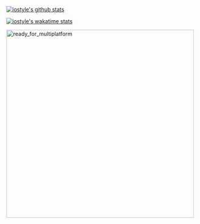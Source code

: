 [![iostyle's github stats](https://github-readme-stats.vercel.app/api?username=iostyle&show_icons=true&count_private=true&theme=jolly&rank_icon=github)](https://github.com/anuraghazra/github-readme-stats)

[![iostyle's wakatime stats](https://github-readme-stats.vercel.app/api/wakatime?username=iostyle&layout=compact&v=2&langs_count=8)](https://github.com/anuraghazra/github-readme-stats)

<img width="493" alt="ready_for_multiplatform" src="https://github.com/iostyle/iostyle/assets/22219146/55c2b4cd-4ff3-4e6a-93af-82216b97f028">
